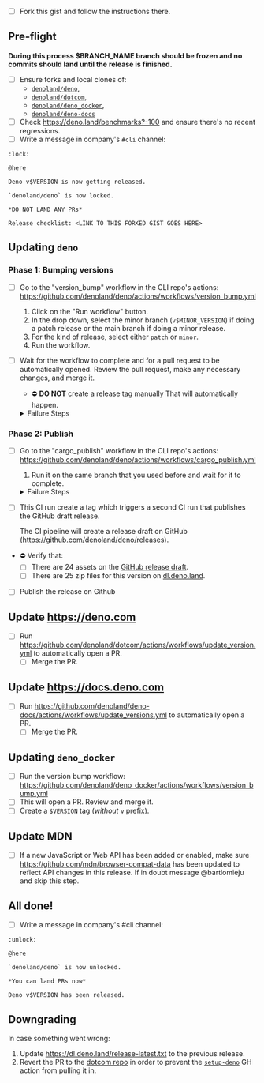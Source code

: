 - [ ] Fork this gist and follow the instructions there.

## Pre-flight

**During this process $BRANCH_NAME branch should be frozen and no commits should
land until the release is finished.**

- [ ] Ensure forks and local clones of:
  - [`denoland/deno`](https://github.com/denoland/deno/),
  - [`denoland/dotcom`](https://github.com/denoland/dotcom/),
  - [`denoland/deno_docker`](https://github.com/denoland/deno_docker/),
  - [`denoland/deno-docs`](https://github.com/denoland/deno-docs)
- [ ] Check https://deno.land/benchmarks?-100 and ensure there's no recent
      regressions.
- [ ] Write a message in company's `#cli` channel:

```
:lock: 

@here

Deno v$VERSION is now getting released.

`denoland/deno` is now locked.

*DO NOT LAND ANY PRs*

Release checklist: <LINK TO THIS FORKED GIST GOES HERE>
```

## Updating `deno`

### Phase 1: Bumping versions

- [ ] Go to the "version_bump" workflow in the CLI repo's actions:
      https://github.com/denoland/deno/actions/workflows/version_bump.yml
  1. Click on the "Run workflow" button.
  1. In the drop down, select the minor branch (`v$MINOR_VERSION`) if doing a
     patch release or the main branch if doing a minor release.
  1. For the kind of release, select either `patch` or `minor`.
  1. Run the workflow.

- [ ] Wait for the workflow to complete and for a pull request to be
      automatically opened. Review the pull request, make any necessary changes,
      and merge it.
  - ⛔ **DO NOT** create a release tag manually That will automatically happen.

  <details>
     <summary>Failure Steps</summary>

  1. Checkout the branch the release is being made on.
  2. Manually run `./tools/release/01_bump_crate_versions.ts`
     1. Ensure the crate versions were bumped correctly
     2. Ensure `Releases.md` was updated correctly
  3. Open a PR with the changes and continue with the steps below.
  </details>

### Phase 2: Publish

- [ ] Go to the "cargo_publish" workflow in the CLI repo's actions:
      https://github.com/denoland/deno/actions/workflows/cargo_publish.yml
  1. Run it on the same branch that you used before and wait for it to complete.

  <details>
     <summary>Failure Steps</summary>

  1. The workflow was designed to be restartable. Try restarting it.
  2. If that doesn't work, then do the following:
     1. Checkout the `v$MINOR_VERSION` branch.
     2. If `cargo publish` hasn't completed then run
        `./tools/release/03_publish_crates.ts`
        - Note that you will need access to crates.io so it might fail.
     3. If `cargo publish` succeeded and a release tag wasn't created, then
        manually create and push the `v$VERSION` tag on the `v$MINOR_VERSION`
        branch.
  </details>

- [ ] This CI run create a tag which triggers a second CI run that publishes the
      GitHub draft release.

  The CI pipeline will create a release draft on GitHub
  (https://github.com/denoland/deno/releases).

- ⛔ Verify that:
  - [ ] There are 24 assets on the
        [GitHub release draft](https://github.com/denoland/deno/releases/v$VERSION).
  - [ ] There are 25 zip files for this version on
        [dl.deno.land](https://console.cloud.google.com/storage/browser/dl.deno.land/release/v$VERSION).

- [ ] Publish the release on Github

## Update https://deno.com

- [ ] Run
      https://github.com/denoland/dotcom/actions/workflows/update_version.yml to
      automatically open a PR.
  - [ ] Merge the PR.

## Update https://docs.deno.com

- [ ] Run
      https://github.com/denoland/deno-docs/actions/workflows/update_versions.yml
      to automatically open a PR.
  - [ ] Merge the PR.

## Updating `deno_docker`

- [ ] Run the version bump workflow:
      https://github.com/denoland/deno_docker/actions/workflows/version_bump.yml
- [ ] This will open a PR. Review and merge it.
- [ ] Create a `$VERSION` tag (_without_ `v` prefix).

## Update MDN

- [ ] If a new JavaScript or Web API has been added or enabled, make sure
      https://github.com/mdn/browser-compat-data has been updated to reflect API
      changes in this release. If in doubt message @bartlomieju and skip this
      step.

## All done!

- [ ] Write a message in company's #cli channel:

```
:unlock:

@here 

`denoland/deno` is now unlocked.

*You can land PRs now*

Deno v$VERSION has been released.
```

## Downgrading

In case something went wrong:

1. Update https://dl.deno.land/release-latest.txt to the previous release.
1. Revert the PR to the [dotcom repo](https://github.com/denoland/dotcom/) in
   order to prevent the [`setup-deno`](https://github.com/denoland/setup-deno)
   GH action from pulling it in.

